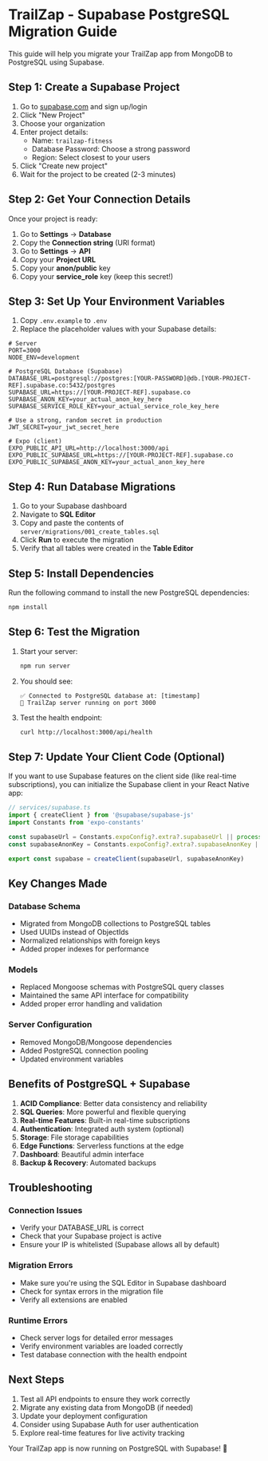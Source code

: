 # TrailZap - Supabase PostgreSQL Migration Guide

This guide will help you migrate your TrailZap app from MongoDB to PostgreSQL using Supabase.

## Step 1: Create a Supabase Project

1. Go to [supabase.com](https://supabase.com) and sign up/login
2. Click "New Project"
3. Choose your organization
4. Enter project details:
   - Name: `trailzap-fitness`
   - Database Password: Choose a strong password
   - Region: Select closest to your users
5. Click "Create new project"
6. Wait for the project to be created (2-3 minutes)

## Step 2: Get Your Connection Details

Once your project is ready:

1. Go to **Settings** → **Database**
2. Copy the **Connection string** (URI format)
3. Go to **Settings** → **API**
4. Copy your **Project URL**
5. Copy your **anon/public** key
6. Copy your **service_role** key (keep this secret!)

## Step 3: Set Up Your Environment Variables

1. Copy `.env.example` to `.env`
2. Replace the placeholder values with your Supabase details:

```env
# Server
PORT=3000
NODE_ENV=development

# PostgreSQL Database (Supabase)
DATABASE_URL=postgresql://postgres:[YOUR-PASSWORD]@db.[YOUR-PROJECT-REF].supabase.co:5432/postgres
SUPABASE_URL=https://[YOUR-PROJECT-REF].supabase.co
SUPABASE_ANON_KEY=your_actual_anon_key_here
SUPABASE_SERVICE_ROLE_KEY=your_actual_service_role_key_here

# Use a strong, random secret in production
JWT_SECRET=your_jwt_secret_here

# Expo (client)
EXPO_PUBLIC_API_URL=http://localhost:3000/api
EXPO_PUBLIC_SUPABASE_URL=https://[YOUR-PROJECT-REF].supabase.co
EXPO_PUBLIC_SUPABASE_ANON_KEY=your_actual_anon_key_here
```

## Step 4: Run Database Migrations

1. Go to your Supabase dashboard
2. Navigate to **SQL Editor**
3. Copy and paste the contents of `server/migrations/001_create_tables.sql`
4. Click **Run** to execute the migration
5. Verify that all tables were created in the **Table Editor**

## Step 5: Install Dependencies

Run the following command to install the new PostgreSQL dependencies:

```bash
npm install
```

## Step 6: Test the Migration

1. Start your server:
   ```bash
   npm run server
   ```

2. You should see:
   ```
   ✅ Connected to PostgreSQL database at: [timestamp]
   🚀 TrailZap server running on port 3000
   ```

3. Test the health endpoint:
   ```bash
   curl http://localhost:3000/api/health
   ```

## Step 7: Update Your Client Code (Optional)

If you want to use Supabase features on the client side (like real-time subscriptions), you can initialize the Supabase client in your React Native app:

```typescript
// services/supabase.ts
import { createClient } from '@supabase/supabase-js'
import Constants from 'expo-constants'

const supabaseUrl = Constants.expoConfig?.extra?.supabaseUrl || process.env.EXPO_PUBLIC_SUPABASE_URL
const supabaseAnonKey = Constants.expoConfig?.extra?.supabaseAnonKey || process.env.EXPO_PUBLIC_SUPABASE_ANON_KEY

export const supabase = createClient(supabaseUrl, supabaseAnonKey)
```

## Key Changes Made

### Database Schema
- Migrated from MongoDB collections to PostgreSQL tables
- Used UUIDs instead of ObjectIds
- Normalized relationships with foreign keys
- Added proper indexes for performance

### Models
- Replaced Mongoose schemas with PostgreSQL query classes
- Maintained the same API interface for compatibility
- Added proper error handling and validation

### Server Configuration
- Removed MongoDB/Mongoose dependencies
- Added PostgreSQL connection pooling
- Updated environment variables

## Benefits of PostgreSQL + Supabase

1. **ACID Compliance**: Better data consistency and reliability
2. **SQL Queries**: More powerful and flexible querying
3. **Real-time Features**: Built-in real-time subscriptions
4. **Authentication**: Integrated auth system (optional)
5. **Storage**: File storage capabilities
6. **Edge Functions**: Serverless functions at the edge
7. **Dashboard**: Beautiful admin interface
8. **Backup & Recovery**: Automated backups

## Troubleshooting

### Connection Issues
- Verify your DATABASE_URL is correct
- Check that your Supabase project is active
- Ensure your IP is whitelisted (Supabase allows all by default)

### Migration Errors
- Make sure you're using the SQL Editor in Supabase dashboard
- Check for syntax errors in the migration file
- Verify all extensions are enabled

### Runtime Errors
- Check server logs for detailed error messages
- Verify environment variables are loaded correctly
- Test database connection with the health endpoint

## Next Steps

1. Test all API endpoints to ensure they work correctly
2. Migrate any existing data from MongoDB (if needed)
3. Update your deployment configuration
4. Consider using Supabase Auth for user authentication
5. Explore real-time features for live activity tracking

Your TrailZap app is now running on PostgreSQL with Supabase! 🎉
